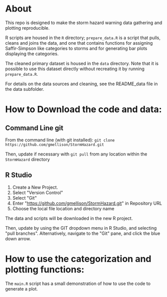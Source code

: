 # About

This repo is designed to make the storm hazard warning data gathering and plotting reproducible.

R scripts are housed in the `R` directory; `prepare_data.R` is a script that pulls, cleans and joins the data,
and one that contains functions for assigning Saffir-Simpson like categories to storms 
and for generating bar plots displaying the categories. 

The cleaned primary dataset is housed in the `data` directory. Note that 
it is possible to use this dataset directly without recreating it by running `prepare_data.R`. 

For details on the data sources and cleaning, see the README_data file  in the data subfolder.

# How to Download the code and data: 

## Command Line git
From the command line (with git installed):
`git clone https://github.com/gmellison/StormHazard.git`

Then, update if necessary with 
`git pull` from any location within the `StormHazard` directory

## R Studio

1. Create a New Project.
2. Select "Version Control" 
3. Select "Git"
4. Enter "https://github.com/gmellison/StormHazard.git" in Repository URL
5. Choose the local file location and directory name

The data and scripts will be downloaded in the new R project. 

Then, update by using the GIT dropdown menu in R Studio, and selecting "pull branches".
Alternatively, navigate to the "Git" pane, and click the blue down arrow. 

# How to use the categorization and  plotting functions:

The `main.R` script has a small demonstration of how to use the code to generate a plot. 

